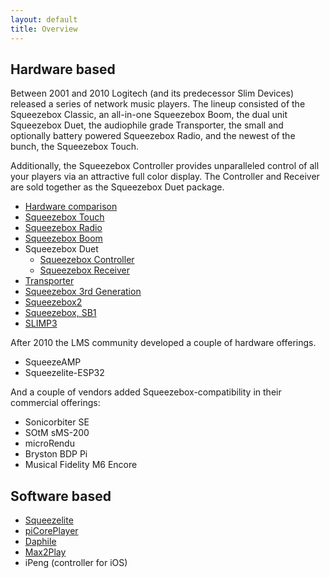 ```yaml
---
layout: default
title: Overview
---
```


## Hardware based

Between 2001 and 2010 Logitech (and its predecessor Slim Devices) released a series of network music players. The lineup consisted of the Squeezebox Classic, an all-in-one Squeezebox Boom, the dual unit Squeezebox Duet, the audiophile grade Transporter, the small and optionally battery powered Squeezebox Radio, and the newest of the bunch, the Squeezebox Touch.

Additionally, the Squeezebox Controller provides unparalleled control of all your players via an attractive full color display. The Controller and Receiver are sold together as the Squeezebox Duet package. 

- [Hardware comparison](hardware-comparison.md)
- [Squeezebox Touch](squeezebox-touch.md)
- [Squeezebox Radio](squeezebox-radio.md)
- [Squeezebox Boom](squeezebox-boom.md)
- Squeezebox Duet
    - [Squeezebox Controller](squeezebox-controller.md)
    - [Squeezebox Receiver](squeezebox-receiver.md)
- [Transporter](transporter.md)
- [Squeezebox 3rd Generation](squeezebox-classic.md)
- [Squeezebox2](squeezebox2.md)
- [Squeezebox, SB1](squeezebox1.md)
- [SLIMP3](SLIMP3.md)

After 2010 the LMS community developed a couple of hardware offerings. 

- SqueezeAMP
- Squeezelite-ESP32

And a couple of vendors added Squeezebox-compatibility in their commercial offerings:

- Sonicorbiter SE
- SOtM sMS-200
- microRendu
- Bryston BDP Pi
- Musical Fidelity M6 Encore

## Software based

- [Squeezelite](https://github.com/ralph-irving/squeezelite)
- [piCorePlayer](https://www.picoreplayer.org/)
- [Daphile](https://www.daphile.com/)
- [Max2Play](https://www.max2play.com/)
- iPeng (controller for iOS)
